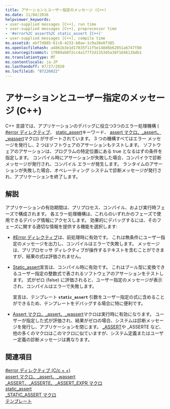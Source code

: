```yaml
---
title: アサーションとユーザー指定のメッセージ (C++)
ms.date: 11/04/2016
helpviewer_keywords:
- user-supplied messages [C++], run time
- user-supplied messages [C++], preprocessor time
- '#error%2C assert%2C static_assert [C++]'
- user-supplied messages [C++], compile time
ms.assetid: ebf7d885-61c8-4233-b0ae-1c9a38e0f385
ms.openlocfilehash: a4861b3e1d17835f11f5e148d6b62051a6747f80
ms.sourcegitcommit: 1f009ab0f2cc4a177f2d1353d5a38f164612bdb1
ms.translationtype: MT
ms.contentlocale: ja-JP
ms.lasthandoff: 07/27/2020
ms.locfileid: "87226022"
---
```

# <a name="assertion-and-user-supplied-messages-c"></a>アサーションとユーザー指定のメッセージ (C++)

C++ 言語では、アプリケーションのデバッグに役立つ3つのエラー処理機構 ( [#error ディレクティブ](../preprocessor/hash-error-directive-c-cpp.md)、 [static_assert](../cpp/static-assert.md)キーワード、 [assert マクロ、_assert、_wassert](../c-runtime-library/reference/assert-macro-assert-wassert.md)マクロ) がサポートされています。 3 つの機構すべてはエラー メッセージを発行し、2 つはソフトウェアのアサーションもテストします。 ソフトウェアのアサーションは、プログラムの特定位置にある true となるはずの条件を指定します。 コンパイル時にアサーションが失敗した場合、コンパイラで診断メッセージが発行され、コンパイル エラーが発生します。 ランタイムのアサーションが失敗した場合、オペレーティング システムで診断メッセージが発行され、アプリケーションを終了します。

## <a name="remarks"></a>解説

アプリケーションの有効期間は、プリプロセス、コンパイル、および実行時フェーズで構成されます。 各エラー処理機構は、これらのいずれかのフェーズで使用できるデバッグ情報にアクセスします。 効果的にデバッグするには、そのフェーズに関する適切な情報を提供する機能を選択します:

- [#Error ディレクティブ](../preprocessor/hash-error-directive-c-cpp.md)は、前処理時に有効です。 これは無条件にユーザー指定のメッセージを出力し、コンパイルはエラーで失敗します。 メッセージは、プリプロセッサ ディレクティブが操作するテキストを含むことができますが、結果の式は評価されません。

- [Static_assert](../cpp/static-assert.md)宣言は、コンパイル時に有効です。 これはブール型に変換できるユーザー指定の整数式で表されるソフトウェアのアサーションをテストします。 式がゼロ (false) に評価されると、ユーザー指定のメッセージが表示され、コンパイルはエラーで失敗します。

   宣言は、テンプレート **`static_assert`** 引数をユーザー指定の式に含めることができるため、テンプレートをデバッグする場合に特に便利です。

- [Assert マクロ、_assert、_wassert](../c-runtime-library/reference/assert-macro-assert-wassert.md)マクロは実行時に有効になります。 ユーザーが指定した式が評価され、結果がゼロの場合、システムは診断メッセージを発行し、アプリケーションを閉じます。 [_ASSERT](../c-runtime-library/reference/assert-asserte-assert-expr-macros.md)や _ASSERTE など、他の多くのマクロはこのマクロに似ていますが、システム定義またはユーザー定義の診断メッセージは異なります。

## <a name="see-also"></a>関連項目

[#error ディレクティブ (C/c + +)](../preprocessor/hash-error-directive-c-cpp.md)<br/>
[assert マクロ、_assert、_wassert](../c-runtime-library/reference/assert-macro-assert-wassert.md)<br/>
[_ASSERT、_ASSERTE、_ASSERT_EXPR マクロ](../c-runtime-library/reference/assert-asserte-assert-expr-macros.md)<br/>
[static_assert](../cpp/static-assert.md)<br/>
[_STATIC_ASSERT マクロ](../c-runtime-library/reference/static-assert-macro.md)<br/>
[テンプレート](../cpp/templates-cpp.md)
